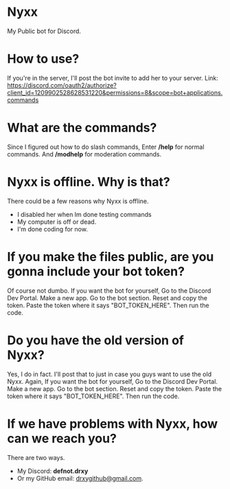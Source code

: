 # Nyxx
My Public bot for Discord.

# How to use?
If you're in the server, I'll post the bot invite to add her to your server.
Link: https://discord.com/oauth2/authorize?client_id=1209902528628531220&permissions=8&scope=bot+applications.commands

# What are the commands?
Since I figured out how to do slash commands, Enter **/help** for normal commands. And **/modhelp** for moderation commands.

# Nyxx is offline. Why is that?
There could be a few reasons why Nyxx is offline.
- I disabled her when Im done testing commands
- My computer is off or dead.
- I'm done coding for now.

# If you make the files public, are you gonna include your bot token?
Of course not dumbo. If you want the bot for yourself, Go to the Discord Dev Portal. Make a new app. Go to the bot section. Reset and copy the token. Paste the token where it says "BOT_TOKEN_HERE". Then run the code.

# Do you have the old version of Nyxx?
Yes, I do in fact. I'll post that to just in case you guys want to use the old Nyxx. Again, If you want the bot for yourself, Go to the Discord Dev Portal. Make a new app. Go to the bot section. Reset and copy the token. Paste the token where it says "BOT_TOKEN_HERE". Then run the code.

# If we have problems with Nyxx, how can we reach you?
There are two ways.
- My Discord: **defnot.drxy**
- Or my GitHub email: drxygithub@gmail.com.
